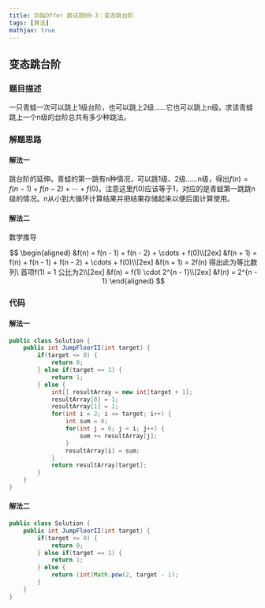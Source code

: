 ```yaml
---
title: 剑指Offer 面试题09-3：变态跳台阶
tags: [算法]
mathjax: true
---
```


## 变态跳台阶

### 题目描述

一只青蛙一次可以跳上1级台阶，也可以跳上2级……它也可以跳上n级。求该青蛙跳上一个n级的台阶总共有多少种跳法。

### 解题思路

#### 解法一

跳台阶的延伸。青蛙的第一跳有n种情况，可以跳1级、2级……n级，得出$f(n) = f(n - 1) + f(n - 2) + \cdots + f(0)$。注意这里$f(0)$应该等于1，对应的是青蛙第一跳跳n级的情况。n从小到大循环计算结果并把结果存储起来以便后面计算使用。

#### 解法二

数学推导

$$
\begin{aligned}
&f(n) = f(n - 1) + f(n - 2) + \cdots + f(0)\\[2ex]
&f(n + 1) = f(n) + f(n - 1) + f(n - 2) + \cdots + f(0)\\[2ex]
&f(n + 1) = 2f(n) 得出此为等比数列\ 首项f(1) = 1  公比为2\\[2ex]
&f(n) = f(1) \cdot 2^{n - 1}\\[2ex]
&f(n) = 2^{n - 1}
\end{aligned}
$$

### 代码

#### 解法一

```java
public class Solution {
    public int JumpFloorII(int target) {
        if(target <= 0) {
            return 0;
        } else if(target == 1) {
            return 1;
        } else {
            int[] resultArray = new int[target + 1];
            resultArray[0] = 1;
            resultArray[1] = 1;
            for(int i = 2; i <= target; i++) {
                int sum = 0;
                for(int j = 0; j < i; j++) {
                    sum += resultArray[j];
                }
                resultArray[i] = sum;
            }
            return resultArray[target];
        }
    }
}
```

#### 解法二

```java
public class Solution {
    public int JumpFloorII(int target) {
        if(target <= 0) {
            return 0;
        } else if(target == 1) {
            return 1;
        } else {
            return (int)Math.pow(2, target - 1);
        }
    }
}
```

